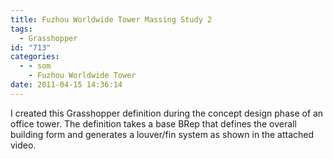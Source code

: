 ```yaml
---
title: Fuzhou Worldwide Tower Massing Study 2
tags:
  - Grasshopper
id: "713"
categories:
  - - som
    - Fuzhou Worldwide Tower
date: 2011-04-15 14:36:14
---
```


I created this Grasshopper definition during the concept design phase of an office tower. The definition takes a base BRep that defines the overall building form and generates a louver/fin system as shown in the attached video.
